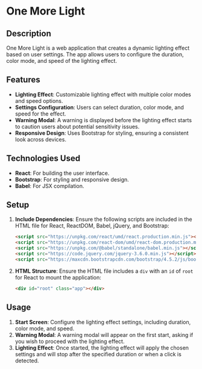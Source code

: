 # One More Light

## Description

One More Light is a web application that creates a dynamic lighting effect based on user settings. The app allows users to configure the duration, color mode, and speed of the lighting effect.

## Features

- **Lighting Effect**: Customizable lighting effect with multiple color modes and speed options.
- **Settings Configuration**: Users can select duration, color mode, and speed for the effect.
- **Warning Modal**: A warning is displayed before the lighting effect starts to caution users about potential sensitivity issues.
- **Responsive Design**: Uses Bootstrap for styling, ensuring a consistent look across devices.

## Technologies Used

- **React**: For building the user interface.
- **Bootstrap**: For styling and responsive design.
- **Babel**: For JSX compilation.

## Setup

1. **Include Dependencies**: Ensure the following scripts are included in the HTML file for React, ReactDOM, Babel, jQuery, and Bootstrap:

    ```html
    <script src="https://unpkg.com/react/umd/react.production.min.js"></script>
    <script src="https://unpkg.com/react-dom/umd/react-dom.production.min.js"></script>
    <script src="https://unpkg.com/@babel/standalone/babel.min.js"></script>
    <script src="https://code.jquery.com/jquery-3.6.0.min.js"></script>
    <script src="https://maxcdn.bootstrapcdn.com/bootstrap/4.5.2/js/bootstrap.min.js"></script>
    ```

2. **HTML Structure**: Ensure the HTML file includes a `div` with an `id` of `root` for React to mount the application:

    ```html
    <div id="root" class="app"></div>
    ```

## Usage

1. **Start Screen**: Configure the lighting effect settings, including duration, color mode, and speed.
2. **Warning Modal**: A warning modal will appear on the first start, asking if you wish to proceed with the lighting effect.
3. **Lighting Effect**: Once started, the lighting effect will apply the chosen settings and will stop after the specified duration or when a click is detected.
